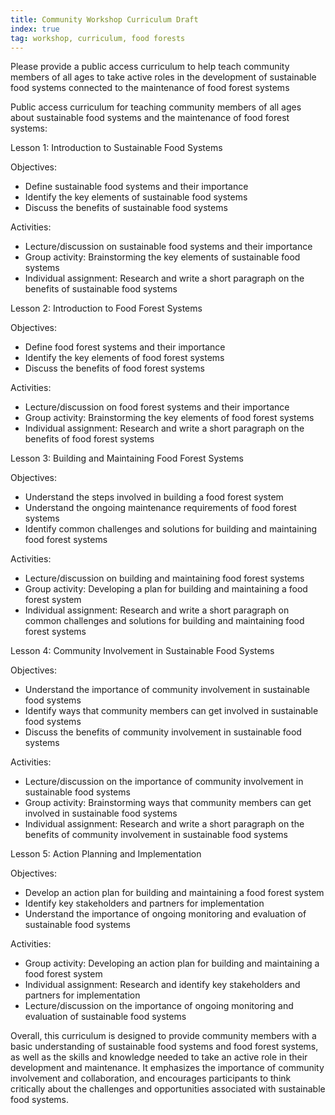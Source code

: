 ```yaml
---
title: Community Workshop Curriculum Draft
index: true
tag: workshop, curriculum, food forests
---
```


Please provide a public access curriculum to help teach community members of all ages to take active roles in the development of sustainable food systems connected to the maintenance of food forest systems

Public access curriculum for teaching community members of all ages about sustainable food systems and the maintenance of food forest systems:

Lesson 1: Introduction to Sustainable Food Systems

Objectives:

* Define sustainable food systems and their importance
* Identify the key elements of sustainable food systems
* Discuss the benefits of sustainable food systems

Activities:

* Lecture/discussion on sustainable food systems and their importance
* Group activity: Brainstorming the key elements of sustainable food systems
* Individual assignment: Research and write a short paragraph on the benefits of sustainable food systems

Lesson 2: Introduction to Food Forest Systems

Objectives:

* Define food forest systems and their importance
* Identify the key elements of food forest systems
* Discuss the benefits of food forest systems

Activities:

* Lecture/discussion on food forest systems and their importance
* Group activity: Brainstorming the key elements of food forest systems
* Individual assignment: Research and write a short paragraph on the benefits of food forest systems

Lesson 3: Building and Maintaining Food Forest Systems

Objectives:

* Understand the steps involved in building a food forest system
* Understand the ongoing maintenance requirements of food forest systems
* Identify common challenges and solutions for building and maintaining food forest systems

Activities:

* Lecture/discussion on building and maintaining food forest systems
* Group activity: Developing a plan for building and maintaining a food forest system
* Individual assignment: Research and write a short paragraph on common challenges and solutions for building and maintaining food forest systems

Lesson 4: Community Involvement in Sustainable Food Systems

Objectives:

* Understand the importance of community involvement in sustainable food systems
* Identify ways that community members can get involved in sustainable food systems
* Discuss the benefits of community involvement in sustainable food systems

Activities:

* Lecture/discussion on the importance of community involvement in sustainable food systems
* Group activity: Brainstorming ways that community members can get involved in sustainable food systems
* Individual assignment: Research and write a short paragraph on the benefits of community involvement in sustainable food systems

Lesson 5: Action Planning and Implementation

Objectives:

* Develop an action plan for building and maintaining a food forest system
* Identify key stakeholders and partners for implementation
* Understand the importance of ongoing monitoring and evaluation of sustainable food systems

Activities:

* Group activity: Developing an action plan for building and maintaining a food forest system
* Individual assignment: Research and identify key stakeholders and partners for implementation
* Lecture/discussion on the importance of ongoing monitoring and evaluation of sustainable food systems

Overall, this curriculum is designed to provide community members with a basic understanding of sustainable food systems and food forest systems, as well as the skills and knowledge needed to take an active role in their development and maintenance. It emphasizes the importance of community involvement and collaboration, and encourages participants to think critically about the challenges and opportunities associated with sustainable food systems.
